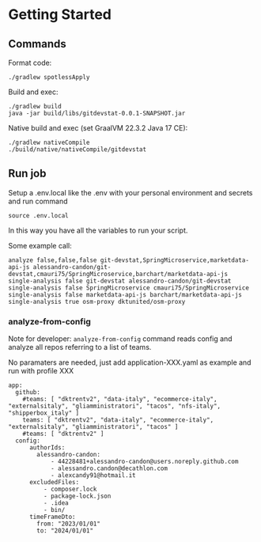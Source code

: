 # Getting Started

## Commands

Format code:
```shell
./gradlew spotlessApply
```

Build and exec:
```shell
./gradlew build
java -jar build/libs/gitdevstat-0.0.1-SNAPSHOT.jar
```

Native build and exec (set GraalVM 22.3.2 Java 17 CE):
```shell
./gradlew nativeCompile
./build/native/nativeCompile/gitdevstat
```

## Run job

Setup a .env.local like the .env with your personal environment and secrets and run command

```shell
source .env.local
```

In this way you have all the variables to run your script.

Some example call:
```
analyze false,false,false git-devstat,SpringMicroservice,marketdata-api-js alessandro-candon/git-devstat,cmauri75/SpringMicroservice,barchart/marketdata-api-js
single-analysis false git-devstat alessandro-candon/git-devstat
single-analysis false SpringMicroservice cmauri75/SpringMicroservice
single-analysis false marketdata-api-js barchart/marketdata-api-js
single-analysis true osm-proxy dktunited/osm-proxy
```

### analyze-from-config
Note for developer: ``analyze-from-config`` command reads config and analyze all repos referring to a list of teams.

No paramaters are needed, just add application-XXX.yaml as example and run with profile XXX
```
app:
  github:
    #teams: [ "dktrentv2", "data-italy", "ecommerce-italy", "externalsitaly", "gliamministratori", "tacos", "nfs-italy", "shipperbox_italy" ]
    teams: [ "dktrentv2", "data-italy", "ecommerce-italy", "externalsitaly", "gliamministratori", "tacos" ]
    #teams: [ "dktrentv2" ]
  config:
      authorIds:
        alessandro-candon:
            - 44228481+alessandro-candon@users.noreply.github.com
            - alessandro.candon@decathlon.com
            - alexcandy91@hotmail.it
      excludedFiles:
          - composer.lock
          - package-lock.json
          - .idea
          - bin/
      timeFrameDto:
        from: "2023/01/01"
        to: "2024/01/01"
```
